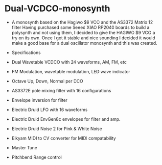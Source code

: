# Dual-VCDCO-monosynth
- A monosynth based on the Hagiwo $9 VCO and the AS3372 Matrix 12 filter
Having purchased some Seeed XIAO RP2040 boards to build a polysynth and not using them, I decided to give the HAGIWO $9 VCO a try on its own.
Once I got it stable and nice sounding I decided it would make a good base for a dual oscillator monosynth and this was created.

- Specifications

- Dual Wavetable VCDCO with 24 waveforms, AM, FM, etc
- FM Modulation, wavetable modulation, LED wave indicator
- Octave Up, Down, Normal per DCO
- AS3372E pole mixing filter with 16 configurations
- Envelope inversion for filter
- Electric Druid LFO with 16 waveforms
- Electric Druid EnvGen8c envelopes for filter and amp.
- Electric Druid Noise 2 for Pink & White Noise
- Elkyam MIDI to CV converter for MIDI compatability
- Master Tune
- Pitchbend Range control
